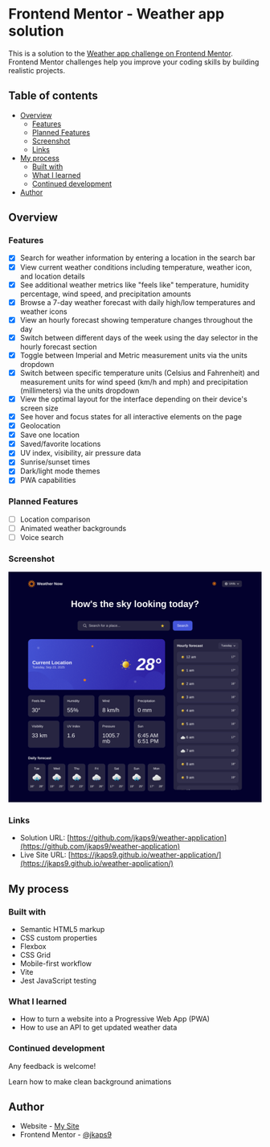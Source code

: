 # Frontend Mentor - Weather app solution

This is a solution to the [Weather app challenge on Frontend Mentor](https://www.frontendmentor.io/challenges/weather-app-K1FhddVm49). Frontend Mentor challenges help you improve your coding skills by building realistic projects.

## Table of contents

- [Overview](#overview)
  - [Features](#features)
  - [Planned Features](#planned-features)
  - [Screenshot](#screenshot)
  - [Links](#links)
- [My process](#my-process)
  - [Built with](#built-with)
  - [What I learned](#what-i-learned)
  - [Continued development](#continued-development)
- [Author](#author)

## Overview

### Features

- [x] Search for weather information by entering a location in the search bar
- [x] View current weather conditions including temperature, weather icon, and location details
- [x] See additional weather metrics like "feels like" temperature, humidity percentage, wind speed, and precipitation amounts
- [x] Browse a 7-day weather forecast with daily high/low temperatures and weather icons
- [x] View an hourly forecast showing temperature changes throughout the day
- [x] Switch between different days of the week using the day selector in the hourly forecast section
- [x] Toggle between Imperial and Metric measurement units via the units dropdown
- [x] Switch between specific temperature units (Celsius and Fahrenheit) and measurement units for wind speed (km/h and mph) and precipitation (millimeters) via the units dropdown
- [x] View the optimal layout for the interface depending on their device's screen size
- [x] See hover and focus states for all interactive elements on the page
- [x] Geolocation
- [x] Save one location
- [x] Saved/favorite locations
- [x] UV index, visibility, air pressure data
- [x] Sunrise/sunset times
- [x] Dark/light mode themes
- [x] PWA capabilities

### Planned Features

- [ ] Location comparison
- [ ] Animated weather backgrounds
- [ ] Voice search

### Screenshot

![](./screenshot.png)

### Links

- Solution URL: [https://github.com/jkaps9/weather-application](https://github.com/jkaps9/weather-application)
- Live Site URL: [https://jkaps9.github.io/weather-application/](https://jkaps9.github.io/weather-application/)

## My process

### Built with

- Semantic HTML5 markup
- CSS custom properties
- Flexbox
- CSS Grid
- Mobile-first workflow
- Vite
- Jest JavaScript testing

### What I learned

- How to turn a website into a Progressive Web App (PWA)
- How to use an API to get updated weather data

### Continued development

Any feedback is welcome!

Learn how to make clean background animations

## Author

- Website - [My Site](https://www.joshfkaplan.com)
- Frontend Mentor - [@jkaps9](https://www.frontendmentor.io/profile/jkaps9)
